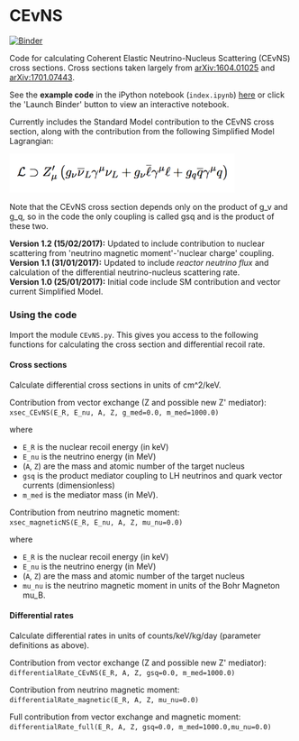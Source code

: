 # CEvNS

[![Binder](http://mybinder.org/badge.svg)](http://mybinder.org:/repo/bradkav/cevns)

Code for calculating Coherent Elastic Neutrino-Nucleus Scattering (CEvNS) cross sections. Cross sections taken largely from [arXiv:1604.01025](https://arxiv.org/abs/1604.01025) and [arXiv:1701.07443](https://arxiv.org/abs/1701.07443).

See the **example code** in the iPython notebook (`index.ipynb`) [here](https://nbviewer.jupyter.org/github/bradkav/CEvNS/blob/master/index.ipynb) or click the 'Launch Binder' button to view an interactive notebook.

Currently includes the Standard Model contribution to the CEvNS cross section, along with the contribution from the following Simplified Model Lagrangian:

<img src="/L1.png" width="400">

Note that the CEvNS cross section depends only on the product of g_v and g_q, so in the code the only coupling is called gsq and is the product of these two.

**Version 1.2 (15/02/2017):** Updated to include contribution to nuclear scattering from 'neutrino magnetic moment'-'nuclear charge' coupling.  
**Version 1.1 (31/01/2017):** Updated to include *reactor neutrino flux* and calculation of the differential neutrino-nucleus scattering rate.  
**Version 1.0 (25/01/2017):** Initial code include SM contribution and vector current Simplified Model.  


### Using the code

Import the module `CEvNS.py`. This gives you access to the following functions for calculating the cross section and differential recoil rate. 

#### Cross sections

Calculate differential cross sections in units of cm^2/keV.

Contribution from vector exchange (Z and possible new Z' mediator):  
`xsec_CEvNS(E_R, E_nu, A, Z, g_med=0.0, m_med=1000.0)`

where  
- `E_R` is the nuclear recoil energy (in keV)
- `E_nu` is the neutrino energy (in MeV)
- (`A`, `Z`) are the mass and atomic number of the target nucleus
- `gsq` is the product mediator coupling to LH neutrinos and quark vector currents (dimensionless)
- `m_med` is the mediator mass (in MeV).

Contribution from neutrino magnetic moment:  
`xsec_magneticNS(E_R, E_nu, A, Z, mu_nu=0.0)`

where  
- `E_R` is the nuclear recoil energy (in keV)
- `E_nu` is the neutrino energy (in MeV)
- (`A`, `Z`) are the mass and atomic number of the target nucleus
- `mu_nu` is the neutrino magnetic moment in units of the Bohr Magneton mu_B.

#### Differential rates

Calculate differential rates in units of counts/keV/kg/day (parameter definitions as above).

Contribution from vector exchange (Z and possible new Z' mediator):  
`differentialRate_CEvNS(E_R, A, Z, gsq=0.0, m_med=1000.0)`

Contribution from neutrino magnetic moment:  
`differentialRate_magnetic(E_R, A, Z, mu_nu=0.0)`

Full contribution from vector exchange and magnetic moment:  
`differentialRate_full(E_R, A, Z, gsq=0.0, m_med=1000.0,mu_nu=0.0)`
